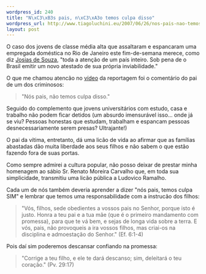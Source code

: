```yaml
--- 
wordpress_id: 240
title: "N\xC3\xB3s pais, n\xC3\xA3o temos culpa disso"
wordpress_url: http://www.tiagoluchini.eu/2007/06/26/nos-pais-nao-temos-culpa-disso/
layout: post
---
```

O caso dos jovens de classe média alta que assaltaram e espancaram uma empregada doméstica no Rio de Janeiro este fim-de-semana merece, como diz <a href="http://josiasdesouza.folha.blog.uol.com.br/arch2007-06-24_2007-06-30.html#2007_06-26_03_10_32-10045644-0" target="_blank">Josias de Souza</a>, "toda a atenção de um país inteiro. Sob pena de o Brasil emitir um novo atestado de sua própria inviabilidade."

O que me chamou atencão no [vídeo](http://video.globo.com/Videos/Player/Noticias/0,,GIM693408-7823-ESTUDANTE+DE+DIREITO+E+PRESO+POR+TENTATIVA+DE+ASSASSINATO,00.html) da reportagem foi o comentário do pai de um dos criminosos:

> "Nós pais, não temos culpa disso."

Seguido do complemento que jovens universitários com estudo, casa e trabalho não podem ficar detidos (um absurdo imensurável isso... onde já se viu? Pessoas honestas que estudam, trabalham e espancam pessoas desnecessariamente serem presas? Ultrajante!)

O pai da vítima, entretanto, dá uma licão de vida ao afirmar que as famílias abastadas dão muita liberdade aos seus filhos e não sabem o que estão fazendo fora de suas portas.

Como sempre admirei a cultura popular, não posso deixar de prestar minha homenagem ao sábio Sr. Renato Moreira Carvalho que, em toda sua simplicidade, transmitiu uma licão pública a Ludovico Ramalho.

Cada um de nós também deveria aprender a dizer "nós pais, temos culpa SIM" e lembrar que temos uma responsabilidade com a instrucão dos filhos:

> "Vós, filhos, sede obedientes a vossos pais no Senhor, porque isto é justo. Honra a teu pai e a tua mãe (que é o primeiro mandamento com promessa), para que te vá bem, e sejas de longa vida sobre a terra. E vós, pais, não provoqueis a ira vossos filhos, mas criai-os na disciplina e admoestação do Senhor." (Ef. 6:1-4)

Pois daí sim poderemos descansar confiando na promessa:

> "Corrige a teu filho, e ele te dará descanso; sim, deleitará o teu coração." (Pv. 29:17)
